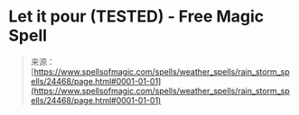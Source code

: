 <!--yml
category: 未分类
date: 2024-06-12 19:10:22
-->

# Let it pour (TESTED) - Free Magic Spell

> 来源：[https://www.spellsofmagic.com/spells/weather_spells/rain_storm_spells/24468/page.html#0001-01-01](https://www.spellsofmagic.com/spells/weather_spells/rain_storm_spells/24468/page.html#0001-01-01)